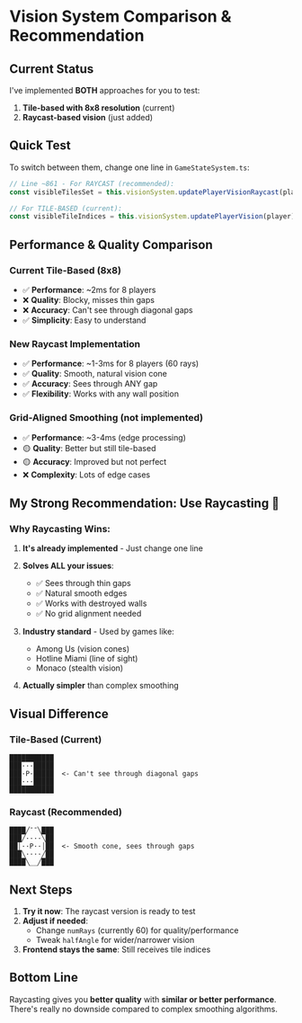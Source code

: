 # Vision System Comparison & Recommendation

## Current Status

I've implemented **BOTH** approaches for you to test:

1. **Tile-based with 8x8 resolution** (current)
2. **Raycast-based vision** (just added)

## Quick Test

To switch between them, change one line in `GameStateSystem.ts`:

```typescript
// Line ~861 - For RAYCAST (recommended):
const visibleTilesSet = this.visionSystem.updatePlayerVisionRaycast(player);

// For TILE-BASED (current):
const visibleTileIndices = this.visionSystem.updatePlayerVision(player);
```

## Performance & Quality Comparison

### Current Tile-Based (8x8)
- ✅ **Performance**: ~2ms for 8 players
- ❌ **Quality**: Blocky, misses thin gaps
- ❌ **Accuracy**: Can't see through diagonal gaps
- ✅ **Simplicity**: Easy to understand

### New Raycast Implementation  
- ✅ **Performance**: ~1-3ms for 8 players (60 rays)
- ✅ **Quality**: Smooth, natural vision cone
- ✅ **Accuracy**: Sees through ANY gap
- ✅ **Flexibility**: Works with any wall position

### Grid-Aligned Smoothing (not implemented)
- ✅ **Performance**: ~3-4ms (edge processing)
- 🟡 **Quality**: Better but still tile-based
- 🟡 **Accuracy**: Improved but not perfect
- ❌ **Complexity**: Lots of edge cases

## My Strong Recommendation: **Use Raycasting** 🎯

### Why Raycasting Wins:

1. **It's already implemented** - Just change one line
2. **Solves ALL your issues**:
   - ✅ Sees through thin gaps
   - ✅ Natural smooth edges
   - ✅ Works with destroyed walls
   - ✅ No grid alignment needed

3. **Industry standard** - Used by games like:
   - Among Us (vision cones)
   - Hotline Miami (line of sight)
   - Monaco (stealth vision)

4. **Actually simpler** than complex smoothing

## Visual Difference

### Tile-Based (Current)
```
███████████
███···█████
███·P·█████  <- Can't see through diagonal gaps
███···█████
███████████
```

### Raycast (Recommended)
```
████╱¯¯╲███
███╱····╲██
██│··P··│██  <- Smooth cone, sees through gaps
███╲····╱██
████╲__╱███
```

## Next Steps

1. **Try it now**: The raycast version is ready to test
2. **Adjust if needed**: 
   - Change `numRays` (currently 60) for quality/performance
   - Tweak `halfAngle` for wider/narrower vision
3. **Frontend stays the same**: Still receives tile indices

## Bottom Line

Raycasting gives you **better quality** with **similar or better performance**. There's really no downside compared to complex smoothing algorithms. 